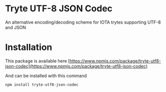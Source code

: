 # Tryte UTF-8 JSON Codec
An alternative encoding/decoding scheme for IOTA trytes supporting UTF-8 and JSON

# Installation
This package is available here [https://www.npmjs.com/package/tryte-utf8-json-codec](https://www.npmjs.com/package/tryte-utf8-json-codec)

And can be installed with this command

`npm install tryte-utf8-json-codec`